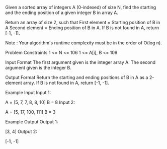 

Given a sorted array of integers A (0-indexed) of size N, find the starting and the ending position of a given integer B in array A.

Return an array of size 2, such that 
          First element = Starting position of B in A
          Second element = Ending position of B in A.
If B is not found in A, return [-1, -1].

Note : 
Your algorithm's runtime complexity must be in the order of O(log n).


Problem Constraints
1 <= N <= 106
1 <= A[i], B <= 109


Input Format
The first argument given is the integer array A.
The second argument given is the integer B.


Output Format
Return the starting and ending positions of B in A as a 2-element array. If B is not found in A, return [-1, -1].


Example Input
Input 1:

 A = [5, 7, 7, 8, 8, 10]
 B = 8
Input 2:

 A = [5, 17, 100, 111]
 B = 3


Example Output
Output 1:

 [3, 4]
Output 2:

 [-1, -1]